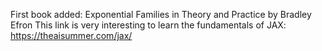First book added: Exponential Families in Theory and Practice  by Bradley Efron
This link is very interesting to learn the fundamentals of JAX: https://theaisummer.com/jax/
